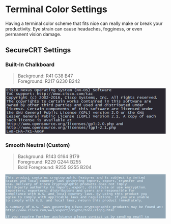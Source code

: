 # Terminal Color Settings

Having a terminal color scheme that fits nice can really make or break your productivity.  Eye strain can cause headaches, fogginess, or even permanent vision damage.

## SecureCRT Settings

### Built-In Chalkboard

> Background: R41 G38 B47  
> Foreground: R217 G230 B242

![SecureCRT Chalkboard Theme](chalkboard-theme.PNG)

### Smooth Neutral (Custom)

> Background:  R143 G164 B179  
> Foreground:  R229 G244 B255  
> Bold Foreground: R255 G255 B204  

![SecureCRT Smooth Neutral Theme](smooth-neutral-theme.PNG)